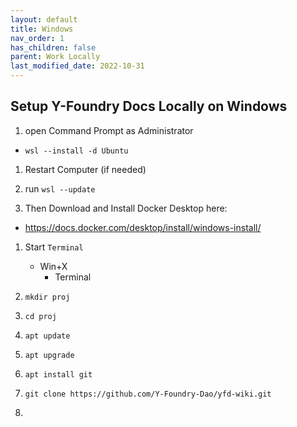 ```yaml
---
layout: default
title: Windows
nav_order: 1
has_children: false
parent: Work Locally
last_modified_date: 2022-10-31
---
```


## Setup Y-Foundry Docs Locally on Windows

1. open Command Prompt as Administrator
- `wsl --install -d Ubuntu`

1. Restart Computer (if needed)

1. run `wsl --update`

1. Then Download and Install Docker Desktop here:
- https://docs.docker.com/desktop/install/windows-install/

1. Start `Terminal` 
    - Win+X
        - Terminal

1. `mkdir proj`

1. `cd proj`

1. `apt update`

1. `apt upgrade`

1. `apt install git`

1. `git clone https://github.com/Y-Foundry-Dao/yfd-wiki.git`

1. 


